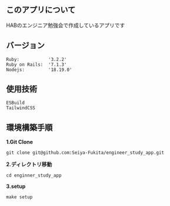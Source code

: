 ## このアプリについて
HABのエンジニア勉強会で作成しているアプリです

## バージョン
```
Ruby:           '3.2.2'
Ruby on Rails:  '7.1.3'
Nodejs:         '18.19.0'
```

## 使用技術
```
ESBuild
TailwindCSS
```

## 環境構築手順
**1.Git Clone**  
```
git clone git@github.com:Seiya-Fukita/engineer_study_app.git
````

**2.ディレクトリ移動**  
```
cd enginner_study_app
```

**3.setup**  
```
make setup
```
